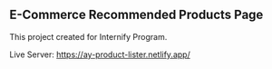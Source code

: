 ## E-Commerce Recommended Products Page 
This project created for Internify Program.

Live Server: https://ay-product-lister.netlify.app/
